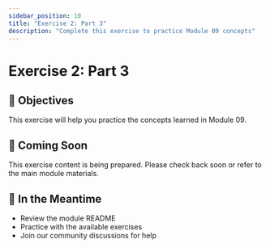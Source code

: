 ```yaml
---
sidebar_position: 10
title: "Exercise 2: Part 3"
description: "Complete this exercise to practice Module 09 concepts"
---
```


# Exercise 2: Part 3

## 🎯 Objectives

This exercise will help you practice the concepts learned in Module 09.

## 📝 Coming Soon

This exercise content is being prepared. Please check back soon or refer to the main module materials.

## 🚀 In the Meantime

- Review the module README
- Practice with the available exercises
- Join our community discussions for help
